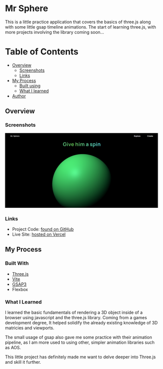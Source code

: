 # Mr Sphere

This is a little practice application that covers the basics of three.js along with some little gsap timeline animations. The start of learning three.js, with more projects involving the library coming soon...

# Table of Contents

 - [Overview](#Overview)
    - [Screenshots](#Screenshots)
    - [Links](#Links)
 - [My Process](#My-Process)
    - [Built using](#Built-Using)
    - [What I learned](#What-I-Learned)
 - [Author](#Author)

## Overview

### Screenshots

![](https://github.com/Exiturn/mrsphere/blob/master/screenshots/Screenshot%202023-04-11%20232104.png?raw=true)

### Links

- Project Code: [found on GitHub](https://github.com/Exiturn/mrsphere)
- Live Site: [hosted on Vercel](https://mrsphere.vercel.app/)

## My Process

### Built With

- [Three.js](https://threejs.org/)
- [Vite](https://vitejs.dev/)
- [GSAP3](https://greensock.com/gsap/)
- Flexbox

### What I Learned

I learned the basic fundamentals of rendering a 3D object inside of a browser using javascript and the three.js library. Coming from a games development degree, It helped solidify the already existing knowledge of 3D matricies and viewports.

The small usage of gsap also gave me some practice with their animation pipeline, as I am more used to using other, simpler animation libraries such as AOS.

This little project has definitely made me want to delve deeper into Three.js and skill it further.


